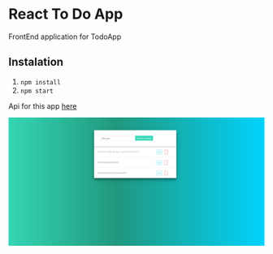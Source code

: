 # React To Do App

FrontEnd application for TodoApp

## Instalation
1. `npm install`
2. `npm start`

Api for this app [here](https://github.com/santiago120600/ToDoApi)

![Screen](https://github.com/santiago120600/React_To_Do_App/blob/main/screen.png)
